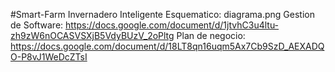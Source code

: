 #Smart-Farm
Invernadero Inteligente
Esquematico: diagrama.png
Gestion de Software: https://docs.google.com/document/d/1jtvhC3u4ltu-zh9zW6nOCASVSXjB5VdyBUzV_2oPltg
Plan de negocio: https://docs.google.com/document/d/18LT8qn16uqm5Ax7Cb9SzD_AEXADQO-P8vJ1WeDcZTsI
